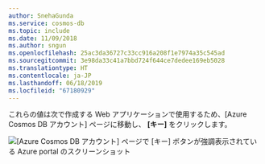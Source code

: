 ```yaml
---
author: SnehaGunda
ms.service: cosmos-db
ms.topic: include
ms.date: 11/09/2018
ms.author: sngun
ms.openlocfilehash: 25ac3da36727c33cc916a208f1e7974a35c545ad
ms.sourcegitcommit: 3e98da33c41a7bbd724f644ce7dedee169eb5028
ms.translationtype: HT
ms.contentlocale: ja-JP
ms.lasthandoff: 06/18/2019
ms.locfileid: "67180929"
---
```

  これらの値は次で作成する Web アプリケーションで使用するため、[Azure Cosmos DB アカウント] ページに移動し、 **[キー]** をクリックします。

![[Azure Cosmos DB アカウント] ページで [キー] ボタンが強調表示されている Azure portal のスクリーンショット](./media/cosmos-db-keys/keys.png)

